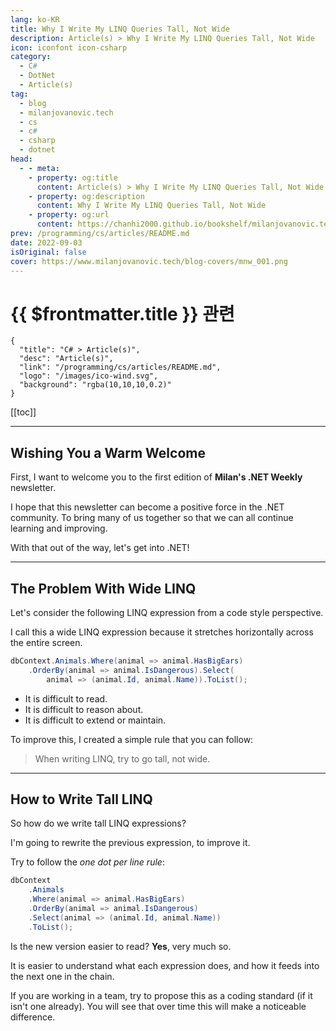 ```yaml
---
lang: ko-KR
title: Why I Write My LINQ Queries Tall, Not Wide
description: Article(s) > Why I Write My LINQ Queries Tall, Not Wide
icon: iconfont icon-csharp
category: 
  - C#
  - DotNet
  - Article(s)
tag: 
  - blog
  - milanjovanovic.tech
  - cs
  - c#
  - csharp
  - dotnet
head:
  - - meta:
    - property: og:title
      content: Article(s) > Why I Write My LINQ Queries Tall, Not Wide
    - property: og:description
      content: Why I Write My LINQ Queries Tall, Not Wide
    - property: og:url
      content: https://chanhi2000.github.io/bookshelf/milanjovanovic.tech/why-i-write-tall-linq-queries.html
prev: /programming/cs/articles/README.md
date: 2022-09-03
isOriginal: false
cover: https://www.milanjovanovic.tech/blog-covers/mnw_001.png
---
```


# {{ $frontmatter.title }} 관련

```component VPCard
{
  "title": "C# > Article(s)",
  "desc": "Article(s)",
  "link": "/programming/cs/articles/README.md",
  "logo": "/images/ico-wind.svg",
  "background": "rgba(10,10,10,0.2)"
}
```

[[toc]]

---

<SiteInfo
  name="Why I Write My LINQ Queries Tall, Not Wide"
  desc="In this newsletter, I'll show you how you can write tall LINQ queries to improve readability and make your code easier to maintain. We are going to start from a wide LINQ query, and see how we can refactor it into a tall LINQ query."
  url="https://milanjovanovic.tech/blog/why-i-write-tall-linq-queries/"
  logo="https://milanjovanovic.tech/profile_favicon.png"
  preview="https://www.milanjovanovic.tech/blog-covers/mnw_001.png"/>

## Wishing You a Warm Welcome

First, I want to welcome you to the first edition of **Milan's .NET Weekly** newsletter.

I hope that this newsletter can become a positive force in the .NET community. To bring many of us together so that we can all continue learning and improving.

With that out of the way, let's get into .NET!

---

## The Problem With Wide LINQ

Let's consider the following LINQ expression from a code style perspective.

I call this a wide LINQ expression because it stretches horizontally across the entire screen.

```cs
dbContext.Animals.Where(animal => animal.HasBigEars)
    .OrderBy(animal => animal.IsDangerous).Select(
        animal => (animal.Id, animal.Name)).ToList();
```

- It is difficult to read.
- It is difficult to reason about.
- It is difficult to extend or maintain.

To improve this, I created a simple rule that you can follow:

> When writing LINQ, try to go tall, not wide.

---

## How to Write Tall LINQ

So how do we write tall LINQ expressions?

I'm going to rewrite the previous expression, to improve it.

Try to follow the *one dot per line rule*:

```cs
dbContext
    .Animals
    .Where(animal => animal.HasBigEars)
    .OrderBy(animal => animal.IsDangerous)
    .Select(animal => (animal.Id, animal.Name))
    .ToList();
```

Is the new version easier to read? **Yes**, very much so.

It is easier to understand what each expression does, and how it feeds into the next one in the chain.

If you are working in a team, try to propose this as a coding standard (if it isn't one already). You will see that over time this will make a noticeable difference.

